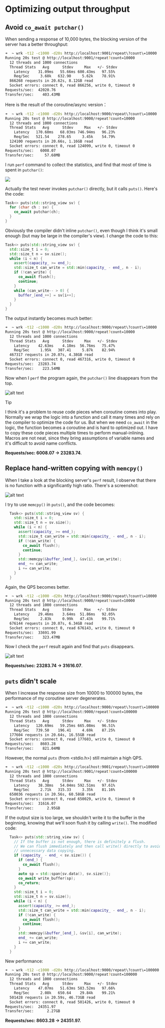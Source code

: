 # Optimizing output throughput

## Avoid `co_await putchar()`

When sending a response of 10,000 bytes, the blocking version of the server has a better throughput:

```bash
➜  ~ wrk -t12 -c1000 -d20s http://localhost:9001/repeat\?count\=10000
Running 20s test @ http://localhost:9001/repeat?count=10000
  12 threads and 1000 connections
  Thread Stats   Avg      Stdev     Max   +/- Stdev
    Latency    31.09ms   55.66ms 600.43ms   97.55%
    Req/Sec     3.60k   632.90     5.62k    78.91%
  866268 requests in 20.62s, 8.12GB read
  Socket errors: connect 0, read 866256, write 0, timeout 0
Requests/sec:  42020.76
Transfer/sec:    403.43MB
```

Here is the result of the coroutine/async version：

```bash
➜  ~ wrk -t12 -c1000 -d20s http://localhost:9000/repeat\?count\=10000
Running 20s test @ http://localhost:9000/repeat?count=10000
  12 threads and 1000 connections
  Thread Stats   Avg      Stdev     Max   +/- Stdev
    Latency   170.60ms   68.03ms 746.94ms   96.23%
    Req/Sec   521.54    278.65     3.45k    54.79%
  124100 requests in 20.66s, 1.16GB read
  Socket errors: connect 0, read 124099, write 0, timeout 0
Requests/sec:   6008.07
Transfer/sec:     57.68MB
```

I run `perf` command to collect the statistics, and find that most of time is spent in `putchar()`:

![](./assets/image-4.png)

Actually the test never invokes `putchar()` directly, but it calls `puts()`. Here's the code:

```cpp
Task<> puts(std::string_view sv) {
  for (char ch : sv) {
    co_await putchar(ch);
  }
}
```

Obviously the compiler didn't inline `putchar()`, even though I think it's small enough (but may be large in the compiler's view). I change the code to this:

```cpp
Task<> puts(std::string_view sv) {
  std::size_t i = 0;
  std::size_t n = sv.size();
  while (i < n) {
    assert(capacity_ >= end_);
    std::size_t can_write = std::min(capacity_ - end_, n - i);
    if (!can_write) {
      co_await flush();
      continue;
    }
    while (can_write-- > 0) {
      buffer_[end_++] = sv[i++];
    }
  }
}
```

The output instantly becomes much better:

```bash
➜  ~ wrk -t12 -c1000 -d20s http://localhost:9000/repeat\?count\=10000
Running 20s test @ http://localhost:9000/repeat?count=10000
  12 threads and 1000 connections
  Thread Stats   Avg      Stdev     Max   +/- Stdev
    Latency    42.63ms    4.18ms  56.76ms   75.47%
    Req/Sec     1.95k   307.41     5.87k    82.94%
  467317 requests in 20.07s, 4.38GB read
  Socket errors: connect 0, read 467316, write 0, timeout 0
Requests/sec:  23283.74
Transfer/sec:    223.54MB
```

Now when I `perf` the program again, the `putchar()` line disappears from the top.

![alt text](./assets/image-1.png)

> [!TIP]
> I think it's a problem to reuse code pieces when coroutine comes into play. Normally we wrap the logic into a function and call it many times and rely on the compiler to optimize the code for us. But when we need `co_await` in the logic, the function becomes a coroutine and is hard to optimized out. I have to copy these code pieces multiple times to perform manual-inlining. Macros are not neat, since they bring assumptions of variable names and it's difficult to avoid name conflicts.

**Requests/sec: 6008.07 → 23283.74**.

## Replace hand-written copying with `memcpy()`

When I take a look at the blocking server's `perf` result, I observe that there is no function with a significantly high ratio. There's a screenshot:

![alt text](./assets/image-2.png)

I try to use `memcpy()` in `puts()`, and the code becomes:

```cpp
  Task<> puts(std::string_view sv) {
    std::size_t i = 0;
    std::size_t n = sv.size();
    while (i < n) {
      assert(capacity_ >= end_);
      std::size_t can_write = std::min(capacity_ - end_, n - i);
      if (!can_write) {
        co_await flush();
        continue;
      }
      std::memcpy(&buffer_[end_], &sv[i], can_write);
      end_ += can_write;
      i += can_write;
    }
  }
```

Again, the QPS becomes better.

```bash
➜  ~ wrk -t12 -c1000 -d20s http://localhost:9000/repeat\?count\=10000
Running 20s test @ http://localhost:9000/repeat?count=10000
  12 threads and 1000 connections
  Thread Stats   Avg      Stdev     Max   +/- Stdev
    Latency    29.46ms    3.64ms  51.86ms   92.05%
    Req/Sec     2.83k     0.99k   47.43k    99.71%
  676144 requests in 20.07s, 6.34GB read
  Socket errors: connect 0, read 676143, write 0, timeout 0
Requests/sec:  33691.99
Transfer/sec:    323.47MB
```

Now I check the `perf` result again and find that `puts` disappears.

![alt text](./assets/image-3.png)

**Requests/sec: 23283.74 → 31616.07**.

## `puts` didn't scale

When I increase the response size from 10000 to 100000 bytes, the performance of my coroutine server degenerates.

```bash
➜  ~ wrk -t12 -c1000 -d20s http://localhost:9000/repeat\?count\=100000
Running 20s test @ http://localhost:9000/repeat?count=100000
  12 threads and 1000 connections
  Thread Stats   Avg      Stdev     Max   +/- Stdev
    Latency   120.69ms   59.25ms 665.08ms   96.51%
    Req/Sec   739.50    196.41     4.69k    87.25%
  177604 requests in 20.64s, 16.55GB read
  Socket errors: connect 0, read 177603, write 0, timeout 0
Requests/sec:   8603.28
Transfer/sec:    821.04MB
```

However, the normal `puts` (from <stdio.h>) still maintain a high QPS.

```bash
➜  ~ wrk -t12 -c1000 -d20s http://localhost:9001/repeat\?count\=100000
Running 20s test @ http://localhost:9001/repeat?count=100000
  12 threads and 1000 connections
  Thread Stats   Avg      Stdev     Max   +/- Stdev
    Latency    38.38ms   54.04ms 592.51ms   97.61%
    Req/Sec     2.71k   315.33     3.35k    81.16%
  650036 requests in 20.56s, 60.58GB read
  Socket errors: connect 0, read 650029, write 0, timeout 0
Requests/sec:  31616.07
Transfer/sec:      2.95GB
```

If the output size is too large, we shouldn't write it to the buffer in the beginning, knowing that we'll soon flush it by calling `write()`. The modified code:

```cpp
  Task<> puts(std::string_view sv) {
    // If the buffer is not enough, there is definitely a flush.
    // We can flush immediately and then call write() directly to avoid
    // unnecessary data copying.
    if (capacity_ - end_ < sv.size()) {
      if (end_) {
        co_await flush();
      }
      auto sp = std::span{sv.data(), sv.size()};
      co_await write_buffer(sp);
      co_return;
    }
    std::size_t i = 0;
    std::size_t n = sv.size();
    while (i < n) {
      assert(capacity_ >= end_);
      std::size_t can_write = std::min(capacity_ - end_, n - i);
      if (!can_write) {
        co_await flush();
        continue;
      }
      std::memcpy(&buffer_[end_], &sv[i], can_write);
      end_ += can_write;
      i += can_write;
    }
  }
```

New performance:

```bash
➜  ~ wrk -t12 -c1000 -d20s http://localhost:9000/repeat\?count\=100000
Running 20s test @ http://localhost:9000/repeat?count=100000
  12 threads and 1000 connections
  Thread Stats   Avg      Stdev     Max   +/- Stdev
    Latency    47.07ms   51.63ms 583.52ms   97.66%
    Req/Sec     2.08k   650.64    29.84k    99.21%
  501428 requests in 20.59s, 46.73GB read
  Socket errors: connect 0, read 501426, write 0, timeout 0
Requests/sec:  24351.97
Transfer/sec:      2.27GB
```

**Requests/sec: 8603.28 → 24351.97.**